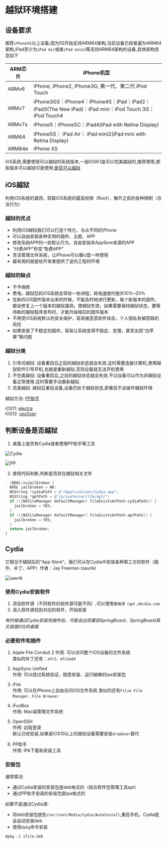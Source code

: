 # 越狱环境搭建

## 设备要求

推荐`iPhone5S`以上设备,因为5S开始支持ARM64架构,当前设备已经普遍为ARM64架构,iPad至少为`iPad Air`或者`iPad mini2`等支持ARM64架构的设备,具体架构信息如下

| ARM芯片| iPhone机型 |
|------|-------|
| ARMv6 |  iPhone, iPhone2, iPhone3G, 第一代、第二代 iPod Touch |  
| ARMv7 | iPhone3GS｜iPhone4｜iPhone4S｜iPad｜iPad2｜iPad3(The New iPad)｜iPad mini｜iPod Touch 3G｜iPod Touch4 |   
| ARMv7s | iPhone5｜iPhone5C｜iPad4(iPad with Retina Display) |   
| ARM64 | iPhone5S｜ iPad Air｜ iPad mini2(iPad mini with Retina Display) |  
| ARM64e | iPhone XS |  

iOS系统,需要使用可以越狱的系统版本,一般iOS9.1是可以完美越狱的,推荐使用,那些版本可以越狱可是使用:[是否可以越狱](http://jailbreak.25pp.com/ios)

## iOS越狱

利用iOS系统的漏洞，获取iOS系统的最高权限（Root），解开之前的各种限制（合法行为）

### 越狱的优点

- 利用iOS越狱我们可以打造个性化、与众不同的iPhone
- 可以自由安装各种实用的插件、主题、APP
- 修改系统APP的一些默认行为，自由安装非AppSore来源的APP
- “付费APP”秒变“免费APP”
- 灵活管理文件系统，让iPhone可以像U盘一样使用
- 最有用的就是给开发者提供了逆向工程的环境

### 越狱的缺点

- 不予保修
- 费电，越狱后的iOS系统会常驻一些进程，耗电速度约提升10%~20%
- 在新的iOS固件版本出来的时候，不能及时地进行更新，每个新版本的固件，都会修复上一个版本的越狱漏洞，使越狱失效，如果需要保持越狱状态，要等待新的越狱程序发布时，才能升级相应的固件版本
- 不再受iOS系统默认的安全保护，容易被恶意软件攻击，个人隐私有被窃取的风险
- 如果安装了不稳定的插件，容易让系统变得不稳定、变慢，甚至出现“白苹果”等问题

### 越狱分类
1. 引导式越狱:  设备重启后之前的越狱状态就会失效.这时需要连接计算机,使用越狱软件引导开机,也就是重新越狱,否则设备就无法开机使用
2. 不完美越狱: 设备重启后,之前的越狱状态就会失效,不过设备可以作为非越狱设备正常使用.这时需要手动重新越狱.
3. 完美越狱: 越狱后重启设备,设备仍处于越狱状态,即重启不会破坏越狱环境

越狱方法: [PP助手](http://jailbreak.25pp.com/)

iOS11: [electra](https://github.com/coolstar/electra1131)  
iOS12: [unc0ver](https://github.com/pwn20wndstuff/Undecimus)  

## 判断设备是否越狱

1. 桌面上是否有Cydia或者使用PP助手等工具

![Cydia](https://raw.githubusercontent.com/silence0201/iOS-Reverse/master/Document/Asset/cydia.png)

![PP](https://raw.githubusercontent.com/silence0201/iOS-Reverse/master/Document/Asset/PP.png)

2. 使用代码判断,判断是否存在越狱相关文件

```objective-c
- (BOOL)isJailbroken {  
  BOOL jailbroken = NO;  
  NSString *cydiaPath = @"/Applications/Cydia.app";  
  NSString *aptPath = @"/private/var/lib/apt/";  
  if ([[NSFileManager defaultManager] fileExistsAtPath:cydiaPath]) {  
    jailbroken = YES;  
  }  
  if ([[NSFileManager defaultManager] fileExistsAtPath:aptPath]) {  
    jailbroken = YES;  
  }  
  return jailbroken;  
} 
```

## Cydia
它相当于越狱后的“App Store”，我们可以在Cydia中安装各种第三方的软件（插件、补丁、APP）作者：Jay Freeman (saurik)

![saurik](https://raw.githubusercontent.com/silence0201/iOS-Reverse/master/Document/Asset/saurik.png)

### 使用Cydia安装软件
1. 添加软件源（不同软件的软件源可能不同）,可以使用`雷锋源（apt.abcdia.com`
2. 进入软件源找到对应的软件，开始安装

*有时候通过Cydia安装完插件后，可能会出现重启SpringBoard，SpringBoard其实就是iOS的桌面*

### 必要软件和插件
1. Apple File Conduit 2 
作用: 可以访问整个iOS设备的文件系统    
类似的补丁还有：`afc2、afc2add`

2. AppSync Unified  
作用: 可以绕过系统验证，随意安装、运行破解的ipa安装包

3. iFile  
作用: 可以在iPhone上自由访问iOS文件系统
类似的还有`Filza File Manager、File Browser`

4. iFunBox  
作用: Mac端管理文件系统

5. OpenSSH  
作用: 远程登录  
默认已经安装,如果是iOS10以上的越狱设备需要安装`dropbear`替代

6. PP助手  
作用: IPA下载和安装工具

### 安装包

通常情况:  
- 通过Cydia安装的安装包是deb格式的（结合软件包管理工具apt）
- 通过PP助手安装的安装包是ipa格式的

如果不是通过Cydia源:
- 将deb安装包放到`/var/root/Media/Cydia/AutoInstall`,重启手机，Cydia就会自动安装deb
- 使用`dpkg`命令安装
```base
dpkg -i ifile.deb
```